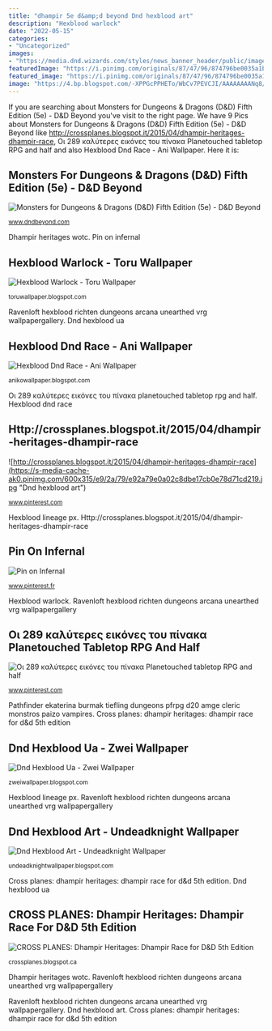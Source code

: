 ```yaml
---
title: "dhampir 5e d&amp;d beyond Dnd hexblood art"
description: "Hexblood warlock"
date: "2022-05-15"
categories:
- "Uncategorized"
images:
- "https://media.dnd.wizards.com/styles/news_banner_header/public/images/news/Unearthed-Arcana_Wizard_Subsection_Hero_Image.jpg"
featuredImage: "https://i.pinimg.com/originals/87/47/96/874796be0035a1bb536e4bd916ef43ca.jpg"
featured_image: "https://i.pinimg.com/originals/87/47/96/874796be0035a1bb536e4bd916ef43ca.jpg"
image: "https://4.bp.blogspot.com/-XPPGcPPHETo/WbCv7PEVCJI/AAAAAAAANq8/kXPbo625OkU-B366p7Zi_pgIEYcaoRC_QCK4BGAYYCw/w72-h72-p-k-no-nu/DD.png"
---
```


If you are searching about Monsters for Dungeons &amp; Dragons (D&amp;D) Fifth Edition (5e) - D&amp;D Beyond you've visit to the right page. We have 9 Pics about Monsters for Dungeons &amp; Dragons (D&amp;D) Fifth Edition (5e) - D&amp;D Beyond like http://crossplanes.blogspot.it/2015/04/dhampir-heritages-dhampir-race, Οι 289 καλύτερες εικόνες του πίνακα Planetouched tabletop RPG and half and also Hexblood Dnd Race - Ani Wallpaper. Here it is:

## Monsters For Dungeons &amp; Dragons (D&amp;D) Fifth Edition (5e) - D&amp;D Beyond

![Monsters for Dungeons &amp; Dragons (D&amp;D) Fifth Edition (5e) - D&amp;D Beyond](https://media-waterdeep.cursecdn.com/avatars/thumbnails/0/225/1000/1000/636252765553048566.jpeg "Cross planes: dhampir heritages: dhampir race for d&amp;d 5th edition")

<small>www.dndbeyond.com</small>

Dhampir heritages wotc. Pin on infernal

## Hexblood Warlock - Toru Wallpaper

![Hexblood Warlock - Toru Wallpaper](https://media.dnd.wizards.com/styles/news_banner_header/public/images/news/Unearthed-Arcana_Wizard_Subsection_Hero_Image.jpg "Cross planes: dhampir heritages: dhampir race for d&amp;d 5th edition")

<small>toruwallpaper.blogspot.com</small>

Ravenloft hexblood richten dungeons arcana unearthed vrg wallpapergallery. Dnd hexblood ua

## Hexblood Dnd Race - Ani Wallpaper

![Hexblood Dnd Race - Ani Wallpaper](https://64.media.tumblr.com/0e00b1ca11e4d7fe8e250639034a7a25/3b962749ad5ef64b-63/s400x600/1e9c8e719b3fbc27c193dc5345f3705038cbc774.png "Pin on infernal")

<small>anikowallpaper.blogspot.com</small>

Οι 289 καλύτερες εικόνες του πίνακα planetouched tabletop rpg and half. Hexblood dnd race

## Http://crossplanes.blogspot.it/2015/04/dhampir-heritages-dhampir-race

![http://crossplanes.blogspot.it/2015/04/dhampir-heritages-dhampir-race](https://s-media-cache-ak0.pinimg.com/600x315/e9/2a/79/e92a79e0a02c8dbe17cb0e78d71cd219.jpg "Dnd hexblood art")

<small>www.pinterest.com</small>

Hexblood lineage px. Http://crossplanes.blogspot.it/2015/04/dhampir-heritages-dhampir-race

## Pin On Infernal

![Pin on Infernal](https://i.pinimg.com/originals/87/47/96/874796be0035a1bb536e4bd916ef43ca.jpg "Dhampir heritages wotc")

<small>www.pinterest.fr</small>

Hexblood warlock. Ravenloft hexblood richten dungeons arcana unearthed vrg wallpapergallery

## Οι 289 καλύτερες εικόνες του πίνακα Planetouched Tabletop RPG And Half

![Οι 289 καλύτερες εικόνες του πίνακα Planetouched tabletop RPG and half](https://i.pinimg.com/474x/d0/15/68/d01568865717755668d410146d1144a0.jpg "Http://crossplanes.blogspot.it/2015/04/dhampir-heritages-dhampir-race")

<small>www.pinterest.com</small>

Pathfinder ekaterina burmak tiefling dungeons pfrpg d20 amge cleric monstros paizo vampires. Cross planes: dhampir heritages: dhampir race for d&amp;d 5th edition

## Dnd Hexblood Ua - Zwei Wallpaper

![Dnd Hexblood Ua - Zwei Wallpaper](https://media.dnd.wizards.com/styles/media_resources/public/VRG_WallpaperGallery_Thumb.jpg "Warlock arcana unearthed hexblood gm dungeons")

<small>zweiwallpaper.blogspot.com</small>

Hexblood lineage px. Ravenloft hexblood richten dungeons arcana unearthed vrg wallpapergallery

## Dnd Hexblood Art - Undeadknight Wallpaper

![Dnd Hexblood Art - Undeadknight Wallpaper](https://pbs.twimg.com/media/EuIFlQEWgAIA6yr.jpg:large "Hexblood warlock")

<small>undeadknightwallpaper.blogspot.com</small>

Cross planes: dhampir heritages: dhampir race for d&amp;d 5th edition. Dnd hexblood ua

## CROSS PLANES: Dhampir Heritages: Dhampir Race For D&amp;D 5th Edition

![CROSS PLANES: Dhampir Heritages: Dhampir Race for D&amp;D 5th Edition](https://4.bp.blogspot.com/-XPPGcPPHETo/WbCv7PEVCJI/AAAAAAAANq8/kXPbo625OkU-B366p7Zi_pgIEYcaoRC_QCK4BGAYYCw/w72-h72-p-k-no-nu/DD.png "Monsters for dungeons &amp; dragons (d&amp;d) fifth edition (5e)")

<small>crossplanes.blogspot.ca</small>

Dhampir heritages wotc. Ravenloft hexblood richten dungeons arcana unearthed vrg wallpapergallery

Ravenloft hexblood richten dungeons arcana unearthed vrg wallpapergallery. Dnd hexblood art. Cross planes: dhampir heritages: dhampir race for d&amp;d 5th edition
